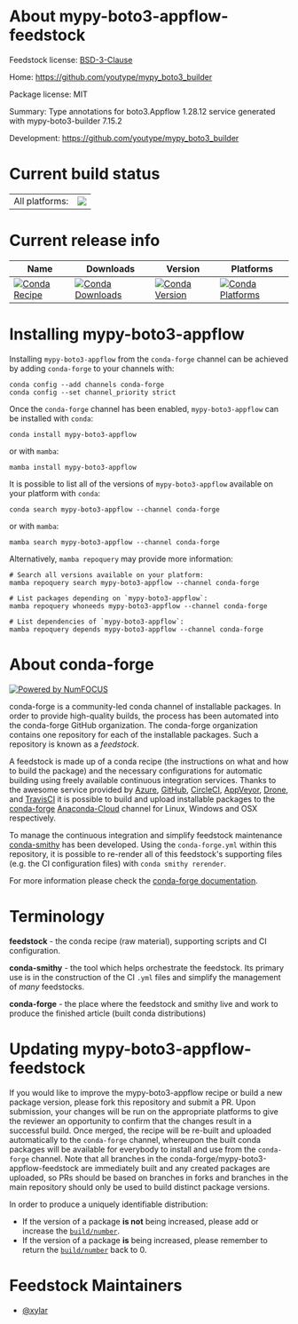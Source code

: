 About mypy-boto3-appflow-feedstock
==================================

Feedstock license: [BSD-3-Clause](https://github.com/conda-forge/mypy-boto3-appflow-feedstock/blob/main/LICENSE.txt)

Home: https://github.com/youtype/mypy_boto3_builder

Package license: MIT

Summary: Type annotations for boto3.Appflow 1.28.12 service generated with mypy-boto3-builder 7.15.2

Development: https://github.com/youtype/mypy_boto3_builder

Current build status
====================


<table><tr><td>All platforms:</td>
    <td>
      <a href="https://dev.azure.com/conda-forge/feedstock-builds/_build/latest?definitionId=16964&branchName=main">
        <img src="https://dev.azure.com/conda-forge/feedstock-builds/_apis/build/status/mypy-boto3-appflow-feedstock?branchName=main">
      </a>
    </td>
  </tr>
</table>

Current release info
====================

| Name | Downloads | Version | Platforms |
| --- | --- | --- | --- |
| [![Conda Recipe](https://img.shields.io/badge/recipe-mypy--boto3--appflow-green.svg)](https://anaconda.org/conda-forge/mypy-boto3-appflow) | [![Conda Downloads](https://img.shields.io/conda/dn/conda-forge/mypy-boto3-appflow.svg)](https://anaconda.org/conda-forge/mypy-boto3-appflow) | [![Conda Version](https://img.shields.io/conda/vn/conda-forge/mypy-boto3-appflow.svg)](https://anaconda.org/conda-forge/mypy-boto3-appflow) | [![Conda Platforms](https://img.shields.io/conda/pn/conda-forge/mypy-boto3-appflow.svg)](https://anaconda.org/conda-forge/mypy-boto3-appflow) |

Installing mypy-boto3-appflow
=============================

Installing `mypy-boto3-appflow` from the `conda-forge` channel can be achieved by adding `conda-forge` to your channels with:

```
conda config --add channels conda-forge
conda config --set channel_priority strict
```

Once the `conda-forge` channel has been enabled, `mypy-boto3-appflow` can be installed with `conda`:

```
conda install mypy-boto3-appflow
```

or with `mamba`:

```
mamba install mypy-boto3-appflow
```

It is possible to list all of the versions of `mypy-boto3-appflow` available on your platform with `conda`:

```
conda search mypy-boto3-appflow --channel conda-forge
```

or with `mamba`:

```
mamba search mypy-boto3-appflow --channel conda-forge
```

Alternatively, `mamba repoquery` may provide more information:

```
# Search all versions available on your platform:
mamba repoquery search mypy-boto3-appflow --channel conda-forge

# List packages depending on `mypy-boto3-appflow`:
mamba repoquery whoneeds mypy-boto3-appflow --channel conda-forge

# List dependencies of `mypy-boto3-appflow`:
mamba repoquery depends mypy-boto3-appflow --channel conda-forge
```


About conda-forge
=================

[![Powered by
NumFOCUS](https://img.shields.io/badge/powered%20by-NumFOCUS-orange.svg?style=flat&colorA=E1523D&colorB=007D8A)](https://numfocus.org)

conda-forge is a community-led conda channel of installable packages.
In order to provide high-quality builds, the process has been automated into the
conda-forge GitHub organization. The conda-forge organization contains one repository
for each of the installable packages. Such a repository is known as a *feedstock*.

A feedstock is made up of a conda recipe (the instructions on what and how to build
the package) and the necessary configurations for automatic building using freely
available continuous integration services. Thanks to the awesome service provided by
[Azure](https://azure.microsoft.com/en-us/services/devops/), [GitHub](https://github.com/),
[CircleCI](https://circleci.com/), [AppVeyor](https://www.appveyor.com/),
[Drone](https://cloud.drone.io/welcome), and [TravisCI](https://travis-ci.com/)
it is possible to build and upload installable packages to the
[conda-forge](https://anaconda.org/conda-forge) [Anaconda-Cloud](https://anaconda.org/)
channel for Linux, Windows and OSX respectively.

To manage the continuous integration and simplify feedstock maintenance
[conda-smithy](https://github.com/conda-forge/conda-smithy) has been developed.
Using the ``conda-forge.yml`` within this repository, it is possible to re-render all of
this feedstock's supporting files (e.g. the CI configuration files) with ``conda smithy rerender``.

For more information please check the [conda-forge documentation](https://conda-forge.org/docs/).

Terminology
===========

**feedstock** - the conda recipe (raw material), supporting scripts and CI configuration.

**conda-smithy** - the tool which helps orchestrate the feedstock.
                   Its primary use is in the construction of the CI ``.yml`` files
                   and simplify the management of *many* feedstocks.

**conda-forge** - the place where the feedstock and smithy live and work to
                  produce the finished article (built conda distributions)


Updating mypy-boto3-appflow-feedstock
=====================================

If you would like to improve the mypy-boto3-appflow recipe or build a new
package version, please fork this repository and submit a PR. Upon submission,
your changes will be run on the appropriate platforms to give the reviewer an
opportunity to confirm that the changes result in a successful build. Once
merged, the recipe will be re-built and uploaded automatically to the
`conda-forge` channel, whereupon the built conda packages will be available for
everybody to install and use from the `conda-forge` channel.
Note that all branches in the conda-forge/mypy-boto3-appflow-feedstock are
immediately built and any created packages are uploaded, so PRs should be based
on branches in forks and branches in the main repository should only be used to
build distinct package versions.

In order to produce a uniquely identifiable distribution:
 * If the version of a package **is not** being increased, please add or increase
   the [``build/number``](https://docs.conda.io/projects/conda-build/en/latest/resources/define-metadata.html#build-number-and-string).
 * If the version of a package **is** being increased, please remember to return
   the [``build/number``](https://docs.conda.io/projects/conda-build/en/latest/resources/define-metadata.html#build-number-and-string)
   back to 0.

Feedstock Maintainers
=====================

* [@xylar](https://github.com/xylar/)


